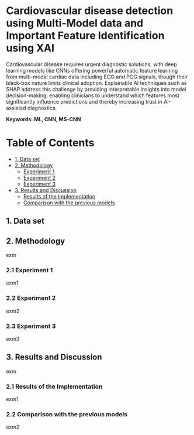 # Cardiovascular disease detection using Multi-Model data and Important Feature Identification using XAI 

Cardiovascular disease requires urgent diagnostic solutions, with deep learning models like CNNs offering powerful automatic feature learning from multi-modal cardiac data including ECG and PCG signals, though their black-box nature limits clinical adoption. Explainable AI techniques such as SHAP address this challenge by providing interpretable insights into model decision-making, enabling clinicians to understand which features most significantly influence predictions and thereby increasing trust in AI-assisted diagnostics.

**Keywords: ML, CNN, MS-CNN**

# Table of Contents
- [1. Data set](#Data_set)
- [2. Methodology](#Methodology)
    - [Experiment 1](#Experiment_1)
    - [Experiment 2](#Experiment_2)
    - [Experiment 3](#Experiment_3)
- [3. Results and Discussion](#Results_and_Discussion)
    - [Results of the Implementation](#Results_of_the_Implementation)
    - [Comparison with the previous models](#Comparison_with_the_previous_models)
 
## 1. Data set <a name="Data_set"></a>

## 2. Methodology <a name="Methodology"></a>
exm
### 2.1 Experiment 1 <a name="Experiment_1"></a>
exm1
### 2.2 Experiment 2 <a name="Experiment_2"></a>
exm2
### 2.3 Experiment 3 <a name="Experiment_3"></a>
exm3

## 3. Results and Discussion <a name="Results_and_Discussion"></a>
exm
### 2.1 Results of the Implementation <a name="Results_of_the_Implementation"></a>
exm1
### 2.2 Comparison with the previous models <a name="Comparison_with_the_previous_models"></a>
exm2
